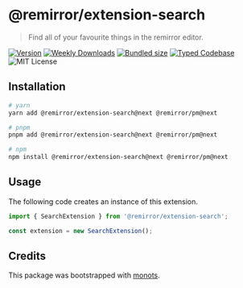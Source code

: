 # @remirror/extension-search

> Find all of your favourite things in the remirror editor.

[![Version][version]][npm] [![Weekly Downloads][downloads-badge]][npm] [![Bundled size][size-badge]][size] [![Typed Codebase][typescript]](./src/index.ts) ![MIT License][license]

[version]: https://flat.badgen.net/npm/v/@remirror/extension-search
[npm]: https://npmjs.com/package/@remirror/extension-search
[license]: https://flat.badgen.net/badge/license/MIT/purple
[size]: https://bundlephobia.com/result?p=@remirror/extension-search
[size-badge]: https://flat.badgen.net/bundlephobia/minzip/@remirror/extension-search
[typescript]: https://flat.badgen.net/badge/icon/TypeScript?icon=typescript&label
[downloads-badge]: https://badgen.net/npm/dw/@remirror/extension-search/red?icon=npm

## Installation

```bash
# yarn
yarn add @remirror/extension-search@next @remirror/pm@next

# pnpm
pnpm add @remirror/extension-search@next @remirror/pm@next

# npm
npm install @remirror/extension-search@next @remirror/pm@next
```

## Usage

The following code creates an instance of this extension.

```ts
import { SearchExtension } from '@remirror/extension-search';

const extension = new SearchExtension();
```

## Credits

This package was bootstrapped with [monots].

[monots]: https://github.com/monots/monots
